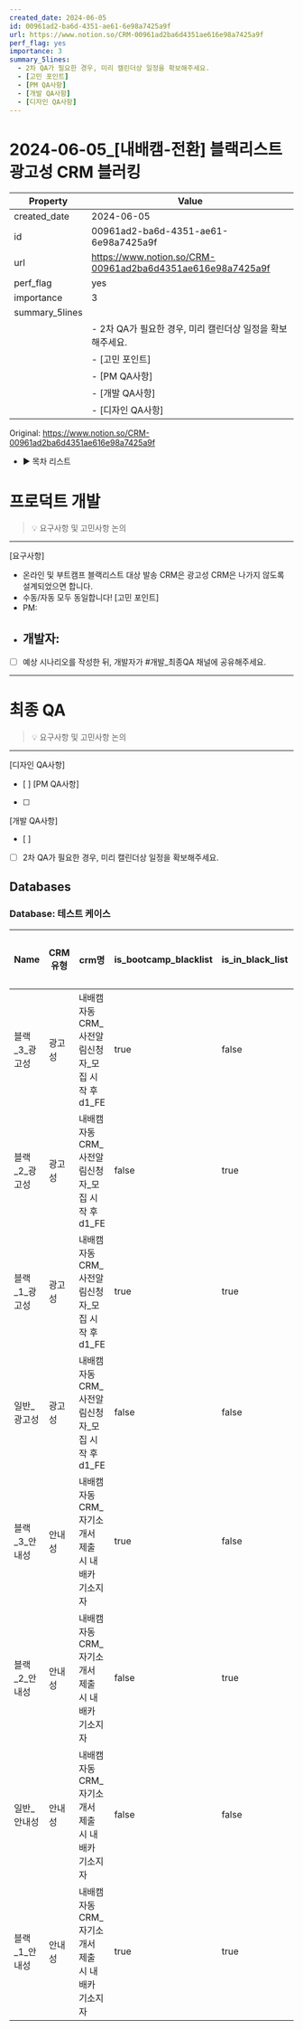 ```yaml
---
created_date: 2024-06-05
id: 00961ad2-ba6d-4351-ae61-6e98a7425a9f
url: https://www.notion.so/CRM-00961ad2ba6d4351ae616e98a7425a9f
perf_flag: yes
importance: 3
summary_5lines:
  - 2차 QA가 필요한 경우, 미리 캘린더상 일정을 확보해주세요.
  - [고민 포인트]
  - [PM QA사항]
  - [개발 QA사항]
  - [디자인 QA사항]
---
```


# 2024-06-05_[내배캠-전환] 블랙리스트 광고성 CRM 블러킹

| Property | Value |
| --- | --- |
| created_date | 2024-06-05 |
| id | 00961ad2-ba6d-4351-ae61-6e98a7425a9f |
| url | https://www.notion.so/CRM-00961ad2ba6d4351ae616e98a7425a9f |
| perf_flag | yes |
| importance | 3 |
| summary_5lines | |
|  | - 2차 QA가 필요한 경우, 미리 캘린더상 일정을 확보해주세요. |
|  | - [고민 포인트] |
|  | - [PM QA사항] |
|  | - [개발 QA사항] |
|  | - [디자인 QA사항] |

Original: https://www.notion.so/CRM-00961ad2ba6d4351ae616e98a7425a9f

- ▶ 목차 리스트

#  프로덕트 개발
> 💡 요구사항 및 고민사항 논의

  ---
  [요구사항]
  - 온라인 및 부트캠프 블랙리스트 대상 발송 CRM은 광고성 CRM은 나가지 않도록 설계되었으면 합니다.
  - 수동/자동 모두 동일합니다!
  [고민 포인트]
  - PM:
  - 개발자: 
    - 
  - [ ] 예상 시나리오를 작성한 뒤, 개발자가 #개발_최종QA 채널에 공유해주세요.

---

#  최종 QA
> 💡 요구사항 및 고민사항 논의

  ---
  [디자인 QA사항]
  - [ ] 
  [PM QA사항]
  - [ ] 
  [개발 QA사항]
  - [ ] 
  - [ ] 2차 QA가 필요한 경우, 미리 캘린더상 일정을 확보해주세요.

## Databases

### Database: 테스트 케이스

| Name | CRM 유형 | crm명 | is_bootcamp_blacklist | is_in_black_list | 개발자 확인 | 발송여부 | 액션 | 유저 상태 | notion_url |
| --- | --- | --- | --- | --- | --- | --- | --- | --- | --- |
| 블랙_3_광고성 | 광고성 | 내배캠 자동 CRM_사전알림신청자_모집 시작 후 d1_FE | true | false | true | X | 모집 시작 후 d 1 | 블랙리스트O | https://www.notion.so/_3_-043d180ff0d54d87abb8e93d11f2d615 |
| 블랙_2_광고성 | 광고성 | 내배캠 자동 CRM_사전알림신청자_모집 시작 후 d1_FE | false | true | true | X | 모집 시작 후 d 1 | 블랙리스트O | https://www.notion.so/_2_-2487a11e4fe242b781c7a03ca7d195f1 |
| 블랙_1_광고성 | 광고성 | 내배캠 자동 CRM_사전알림신청자_모집 시작 후 d1_FE | true | true | true | X | 모집 시작 후 d 1 | 블랙리스트O | https://www.notion.so/_1_-96b79354e7094bbe933ada17e4243e64 |
| 일반_광고성 | 광고성 | 내배캠 자동 CRM_사전알림신청자_모집 시작 후 d1_FE | false | false | true | O | 모집 시작 후 d 1 | 블랙리스트X | https://www.notion.so/_-16541b0048014fbf838d73c751a16622 |
| 블랙_3_안내성 | 안내성 | 내배캠 자동 CRM_자기소개서 제출 시 내배카 기소지자 | true | false | true | O | 2차서류완료 | 블랙리스트O | https://www.notion.so/_3_-ae7f20510e61475f89b458da430301a5 |
| 블랙_2_안내성 | 안내성 | 내배캠 자동 CRM_자기소개서 제출 시 내배카 기소지자 | false | true | true | O | 2차서류완료 | 블랙리스트O | https://www.notion.so/_2_-00526f403e724b8193ad6c6fa0e657b9 |
| 일반_안내성 | 안내성 | 내배캠 자동 CRM_자기소개서 제출 시 내배카 기소지자 | false | false | true | O | 2차서류완료 | 블랙리스트X | https://www.notion.so/_-c9ac496938ed41cdaa94c1fa703e1fa3 |
| 블랙_1_안내성 | 안내성 | 내배캠 자동 CRM_자기소개서 제출 시 내배카 기소지자 | true | true | true | O | 2차서류완료 | 블랙리스트O | https://www.notion.so/_1_-ff8b245a56d64d39a9be7b198e8b0d9e |
